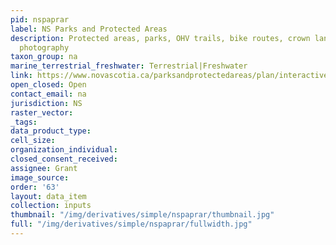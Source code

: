 ```yaml
---
pid: nspaprar
label: NS Parks and Protected Areas
description: Protected areas, parks, OHV trails, bike routes, crown lands, aerial
  photography
taxon_group: na
marine_terrestrial_freshwater: Terrestrial|Freshwater
link: https://www.novascotia.ca/parksandprotectedareas/plan/interactive-map/
open_closed: Open
contact_email: na
jurisdiction: NS
raster_vector: 
_tags: 
data_product_type: 
cell_size: 
organization_individual: 
closed_consent_received: 
assignee: Grant
image_source: 
order: '63'
layout: data_item
collection: inputs
thumbnail: "/img/derivatives/simple/nspaprar/thumbnail.jpg"
full: "/img/derivatives/simple/nspaprar/fullwidth.jpg"
---
```

